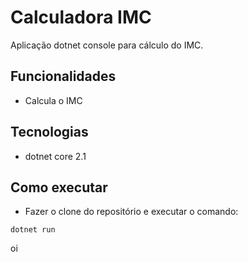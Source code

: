# Calculadora IMC

Aplicação dotnet console para cálculo do IMC.

## Funcionalidades

- Calcula o IMC

## Tecnologias

- dotnet core 2.1

## Como executar

- Fazer o clone do repositório e executar o comando:

```
dotnet run
```
oi
